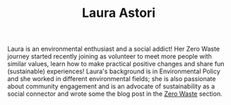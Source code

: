 ﻿---
layout: post
title: Laura Astori
status: former

category: team

image:
  teaser : team/laura-astori.jpg
---

Laura is an environmental enthusiast and a social addict! Her Zero Waste journey started recently joining as volunteer to meet more people with similar values, learn how to make practical positive changes and share fun (sustainable) experiences! Laura's background is in Environmental Policy and she worked in different environmental fields; she is also 
passionate about community engagement and is an advocate of sustainability as a social connector and wrote some the blog post in the [Zero Waste](/zero-waste) section.
